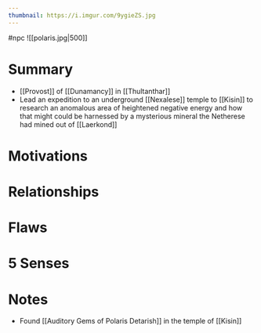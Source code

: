 ```yaml
---
thumbnail: https://i.imgur.com/9ygieZS.jpg
---
```

#npc
![[polaris.jpg|500]]

# Summary
- [[Provost]] of [[Dunamancy]] in [[Thultanthar]]
- Lead an expedition to an underground [[Nexalese]] temple to [[Kisin]] to research an anomalous area of heightened negative energy and how that might could be harnessed by a mysterious mineral the Netherese had mined out of [[Laerkond]]

# Motivations
# Relationships
# Flaws
# 5 Senses
# Notes
- Found [[Auditory Gems of Polaris Detarish]] in the temple of [[Kisin]]
